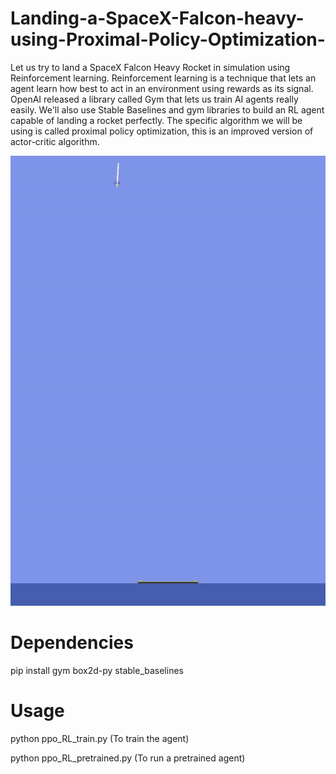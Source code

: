 # Landing-a-SpaceX-Falcon-heavy-using-Proximal-Policy-Optimization-
Let us try to land a SpaceX Falcon Heavy Rocket in simulation using Reinforcement learning. Reinforcement learning is a technique that lets an agent learn how best to act in an environment using rewards as its signal. OpenAI released a library called Gym that lets us train AI agents really easily. We'll also use Stable Baselines and gym libraries to build an RL agent capable of landing a rocket perfectly. The specific algorithm we will be using is called proximal policy optimization, this is an improved version of actor-critic algorithm.

![alt-text](ezgif.com-video-to-gif.gif)

# Dependencies
pip install gym box2d-py stable_baselines

# Usage

python ppo_RL_train.py (To train the agent)

python ppo_RL_pretrained.py (To run a pretrained agent)
